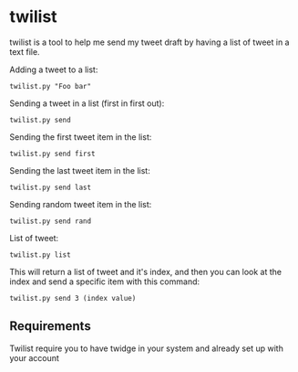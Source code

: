 twilist
=======================
twilist is a tool to help me send my tweet draft by having a list of
tweet in a text file.

Adding a tweet to a list:
    
    twilist.py "Foo bar"
    
Sending a tweet in a list (first in first out):
    
    twilist.py send
    

Sending the first tweet item in the list:
    
    twilist.py send first
    

Sending the last tweet item in the list:
    
    twilist.py send last
    

Sending random tweet item in the list:
    
    twilist.py send rand
    

List of tweet:
    
    twilist.py list
    

This will return a list of tweet and it's index, and then you can look
at the index and send a specific item with this command:

    
    twilist.py send 3 (index value)
    

Requirements
------------------------
Twilist require you to have twidge in your system and already set up
with your account
